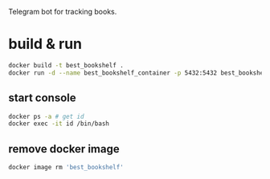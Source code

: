 Telegram bot for tracking books.

# build & run
```bash
docker build -t best_bookshelf .
docker run -d --name best_bookshelf_container -p 5432:5432 best_bookshelf
```

## start console
```bash
docker ps -a # get id
docker exec -it id /bin/bash
```

## remove docker image
```bash
docker image rm 'best_bookshelf'
```